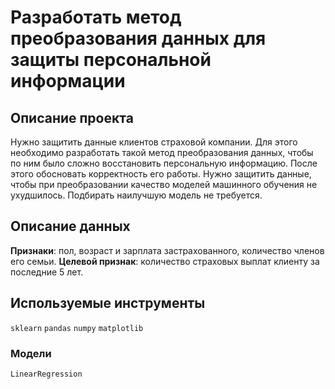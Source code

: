 # Разработать метод преобразования данных для защиты персональной информации

## Описание проекта

Нужно защитить данные клиентов страховой компании. Для этого необходимо разработать такой метод преобразования данных, чтобы по ним было сложно восстановить персональную информацию. После этого обосновать корректность его работы.
Нужно защитить данные, чтобы при преобразовании качество моделей машинного обучения не ухудшилось. Подбирать наилучшую модель не требуется.

## Описание данных

**Признаки**: пол, возраст и зарплата застрахованного, количество членов его семьи.
**Целевой признак**: количество страховых выплат клиенту за последние 5 лет.

## Используемые инструменты

`sklearn` `pandas` `numpy` `matplotlib` 

### Модели

`LinearRegression`
